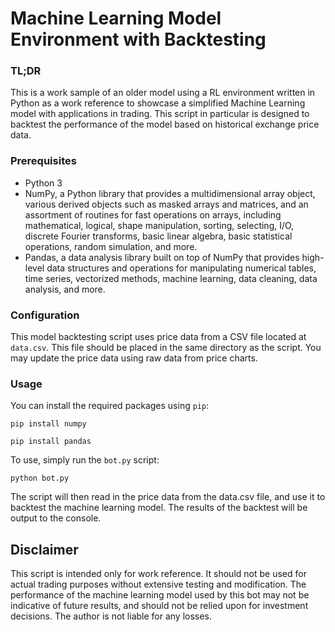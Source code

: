 <h1>Machine Learning Model Environment with Backtesting</h1>
<h3>TL;DR</h3>
This is a work sample of an older model using a RL environment written in Python as a work reference to showcase a simplified Machine Learning model with applications in trading. This script in particular is designed to backtest the performance of the model based on historical exchange price data.

<h3>Prerequisites</h3>

<ul>
<li>Python 3</li>
<li>NumPy, a Python library that provides a multidimensional array object, various derived objects such as masked arrays and matrices, and an assortment of routines for fast operations on arrays, including mathematical, logical, shape manipulation, sorting, selecting, I/O, discrete Fourier transforms, basic linear algebra, basic statistical operations, random simulation, and more.</li>
<li>Pandas, a data analysis library built on top of NumPy that provides high-level data structures and operations for manipulating numerical tables, time series, vectorized methods, machine learning, data cleaning, data analysis, and more.</li>
</ul>

<h3>Configuration</h3>
This model backtesting script uses price data from a CSV file located at <code>data.csv</code>. This file should be placed in the same directory as the script. You may update the price data using raw data from price charts.

<h3>Usage</h3>

<p>You can install the required packages using <code>pip</code>:</p>

<pre><code>pip install numpy</code></pre>
<pre><code>pip install pandas</code></pre>

<p>To use, simply run the <code>bot.py</code> script:</p>

<pre><code>python bot.py</code></pre>

<p>The script will then read in the price data from the data.csv file, and use it to backtest the machine learning model. The results of the backtest will be output to the console.</p>

<h2>Disclaimer</h2>
<p>This script is intended only for work reference. It should not be used for actual trading purposes without extensive testing and modification. The performance of the machine learning model used by this bot may not be indicative of future results, and should not be relied upon for investment decisions.
The author is not liable for any losses.</p>
